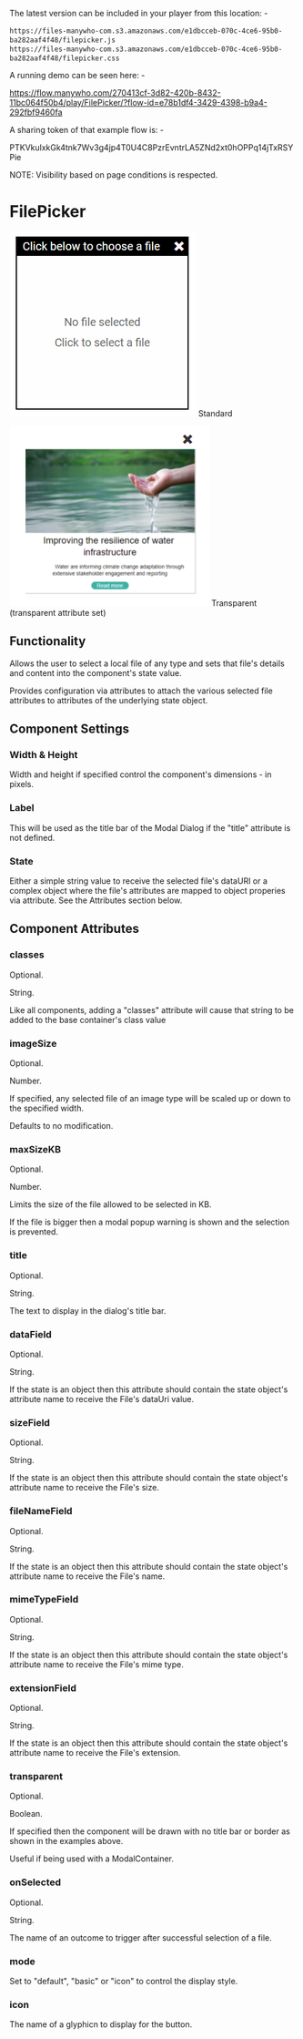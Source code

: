 
The latest version can be included in your player from this location: -

```
https://files-manywho-com.s3.amazonaws.com/e1dbcceb-070c-4ce6-95b0-ba282aaf4f48/filepicker.js
https://files-manywho-com.s3.amazonaws.com/e1dbcceb-070c-4ce6-95b0-ba282aaf4f48/filepicker.css
```

A running demo can be seen here: -

https://flow.manywho.com/270413cf-3d82-420b-8432-11bc064f50b4/play/FilePicker/?flow-id=e78b1df4-3429-4398-b9a4-292fbf9460fa


A sharing token of that example flow is: -

PTKVkulxkGk4tnk7Wv3g4jp4T0U4C8PzrEvntrLA5ZNd2xt0hOPPq14jTxRSYPie


NOTE: Visibility based on page conditions is respected.



# FilePicker

![alt text](https://github.com/MarkWattsBoomi/FilePicker/blob/master/standard.png)
Standard

![alt text](https://github.com/MarkWattsBoomi/FilePicker/blob/master/transparent.png)
Transparent (transparent attribute set)

## Functionality

Allows the user to select a local file of any type and sets that file's details and content into the component's state value.

Provides configuration via attributes to attach the various selected file attributes to attributes of the underlying state object.


## Component Settings

### Width & Height

Width and height if specified control the component's dimensions - in pixels.


### Label

This will be used as the title bar of the Modal Dialog if the "title" attribute is not defined.



### State

Either a simple string value to receive the selected file's dataURI or a complex object where the file's attributes are mapped to object
properies via attribute.  See the Attributes section below.



## Component Attributes


### classes
Optional.

String.

Like all components, adding a "classes" attribute will cause that string to be added to the base container's class value


### imageSize

Optional.

Number.

If specified, any selected file of an image type will be scaled up or down to the specified width.

Defaults to no modification.


### maxSizeKB

Optional.

Number.

Limits the size of the file allowed to be selected in KB.

If the file is bigger then a modal popup warning is shown and the selection is prevented.


### title

Optional.

String.

The text to display in the dialog's title bar.


### dataField

Optional.

String.

If the state is an object then this attribute should contain the state object's attribute name to receive the File's dataUri value.

### sizeField

Optional.

String.

If the state is an object then this attribute should contain the state object's attribute name to receive the File's size.

### fileNameField

Optional.

String.

If the state is an object then this attribute should contain the state object's attribute name to receive the File's name.

### mimeTypeField

Optional.

String.

If the state is an object then this attribute should contain the state object's attribute name to receive the File's mime type.

### extensionField

Optional.

String.

If the state is an object then this attribute should contain the state object's attribute name to receive the File's extension.

### transparent

Optional.

Boolean.

If specified then the component will be drawn with no title bar or border as shown in the examples above.

Useful if being used with a ModalContainer.

### onSelected

Optional.

String.

The name of an outcome to trigger after successful selection of a file.

### mode

Set to "default", "basic" or "icon" to control the display style.

### icon

The name of a glyphicn to display for the button.